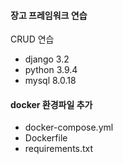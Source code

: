 
#### 장고 프레임워크 연습

CRUD 연습  


* django 3.2
* python 3.9.4
* mysql 8.0.18


#### docker 환경파일 추가

* docker-compose.yml
* Dockerfile
* requirements.txt